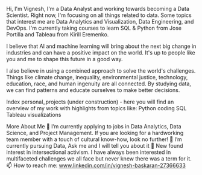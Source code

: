 
Hi, I'm Vignesh, I'm a Data Analyst and working towards becoming a Data Scientist. Right now, I'm focusing on all things related to data. Some topics that interest me are Data Analytics and Visualization, Data Engineering, and DevOps. I'm currently taking courses to learn SQL & Python from Jose Portilla and Tableau from Kirill Eremenko.

I believe that AI and machine learning will bring about the next big change in industries and can have a positive impact on the world. It's up to people like you and me to shape this future in a good way.

I also believe in using a combined approach to solve the world's challenges. Things like climate change, inequality, environmental justice, technology, education, race, and human ingenuity are all connected. By studying data, we can find patterns and educate ourselves to make better decisions.

Index
personal_projects (under construction) - here you will find an overview of my work with highlights from topics like:
Python coding
SQL
Tableau visualizations

More About Me
🔭 I’m currently applying to jobs in Data Analytics, Data Science, and Project Management. If you are looking for a hardworking team member with a touch of cultural know-how, look no further!
🌱 I’m currently pursuing Data, Ask me and I will tell you about it
💬 New found interest in intersectional activism. I have always been interested in multifaceted challenges we all face but never knew there was a term for it.
📫 How to reach me: www.linkedin.com/in/vignesh-baskaran-27366633
